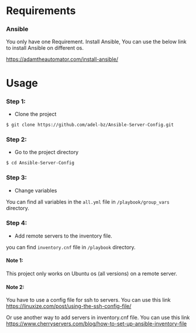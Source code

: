 


# Requirements

### Ansible
You only have one Requirement. Install Ansible, You can use the below link to install Ansible on different os. 

https://adamtheautomator.com/install-ansible/

# Usage

### Step 1:
- Clone the project
```
$ git clone https://github.com/adel-bz/Ansible-Server-Config.git
```
### Step 2:
- Go to the project directory
```
$ cd Ansible-Server-Config
```

### Step 3:
- Change variables
  
 You can find all variables in the ```all.yml``` file in ```/playbook/group_vars``` directory.

### Step 4:
- Add remote servers to the inventory file.

you can find ```inventory.cnf``` file in ```/playbook``` directory.

#### Note 1: 
This project only works on Ubuntu os (all versions) on a remote server.

#### Note 2:
You have to use a config file for ssh to servers. You can use this link https://linuxize.com/post/using-the-ssh-config-file/

Or use another way to add servers in inventory.cnf file. You can use this link https://www.cherryservers.com/blog/how-to-set-up-ansible-inventory-file
